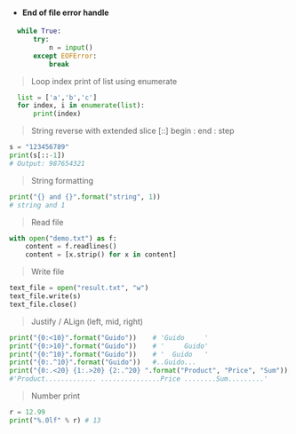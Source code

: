 * #### End of file error handle ####

````python
  while True:
      try:
          n = input()
      except EOFError:
          break
````
> Loop index print of list using enumerate

````python
  list = ['a','b','c']
  for index, i in enumerate(list):
      print(index)
````
> String reverse with extended slice [::] begin : end : step
```python
s = "123456789"
print(s[::-1])    
# Output: 987654321
```
> String formatting
```python
print("{} and {}".format("string", 1))
# string and 1
```
> Read file
```python
with open("demo.txt") as f:
    content = f.readlines()
    content = [x.strip() for x in content]
```
> Write file
```python
text_file = open("result.txt", "w")
text_file.write(s)
text_file.close()
```

> Justify / ALign (left, mid, right)
```python
print("{0:<10}".format("Guido"))    # 'Guido     '
print("{0:>10}".format("Guido"))    # '     Guido'
print("{0:^10}".format("Guido"))    # '  Guido   '
print("{0:.^10}".format("Guido"))   #..Guido...
print("{0:.<20} {1:.>20} {2:.^20} ".format("Product", "Price", "Sum"))
#'Product............. ...............Price ........Sum.........'
```

> Number print
```python
r = 12.99
print("%.0lf" % r) # 13
```
